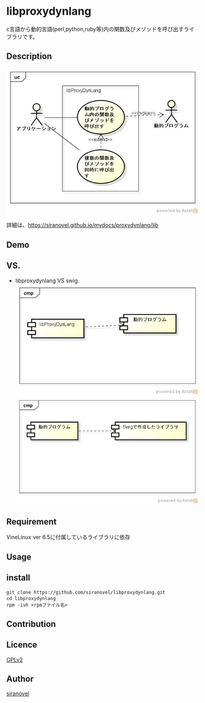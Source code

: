 ﻿libproxydynlang
===============
c言語から動的言語(perl,python,ruby等)内の関数及びメゾッドを呼び出すライブラリです。

## Description ##
![](images/ucProxyDynLang.jpg)

詳細は、https://siranovel.github.io/mydocs/proxydynlang/lib  

## Demo ##

## VS. ##
* libproxydynlang  VS swig.  
![libproxydynlang](images/cmpProxyDynLang.jpg)  
![swig](images/cmpSwig.jpg)

## Requirement ##
VineLinux ver 6.5に付属しているライブラリに依存

## Usage ##

## install ##  

    git clone https://github.com/siranovel/libproxydynlang.git  
    cd libproxydynlang  
    rpm -ivh <rpmファイル名>  
## Contribution ##

## Licence ##

[GPLv2](LICENSE)


## Author ##

[siranovel](https://github.com/siranovel)
